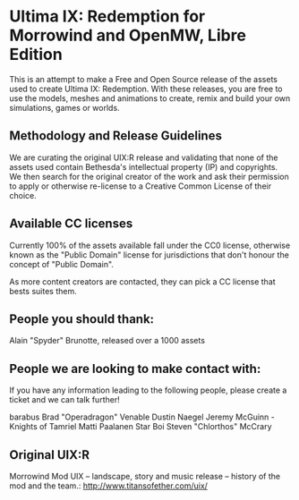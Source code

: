 # Ultima IX: Redemption for Morrowind and OpenMW, Libre Edition

This is an attempt to make a Free and Open Source release of the assets used to create 
Ultima IX: Redemption. With these releases, you are free to use the models, meshes and animations
to create, remix and build your own simulations, games or worlds.

## Methodology and Release Guidelines

We are curating the original UIX:R release and validating that none of the assets used contain 
Bethesda's intellectual property (IP) and copyrights. We then search for the original creator of
the work and ask their permission to apply or otherwise re-license to a Creative Common License
of their choice.

## Available CC licenses

Currently 100% of the assets available fall under the CC0 license, otherwise known as the 
"Public Domain" license for jurisdictions that don't honour the concept of "Public Domain".

As more content creators are contacted, they can pick a CC license that bests suites them.

## People you should thank:

Alain "Spyder" Brunotte, released over a 1000 assets

## People we are looking to make contact with:

If you have any information leading to the following people, please create a ticket and we can
talk further!

barabus
Brad "Operadragon" Venable
Dustin Naegel
Jeremy McGuinn - Knights of Tamriel
Matti Paalanen
Star Boi
Steven "Chlorthos" McCrary

## Original UIX:R

Morrowind Mod UIX – landscape, story and music release – history of the mod and the team.:
http://www.titansofether.com/uix/


